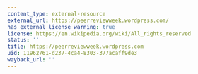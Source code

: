 ```yaml
---
content_type: external-resource
external_url: https://peerreviewweek.wordpress.com/
has_external_license_warning: true
license: https://en.wikipedia.org/wiki/All_rights_reserved
status: ''
title: https://peerreviewweek.wordpress.com
uid: 11962761-d237-4ca4-8303-377acaff9de3
wayback_url: ''
---
```

